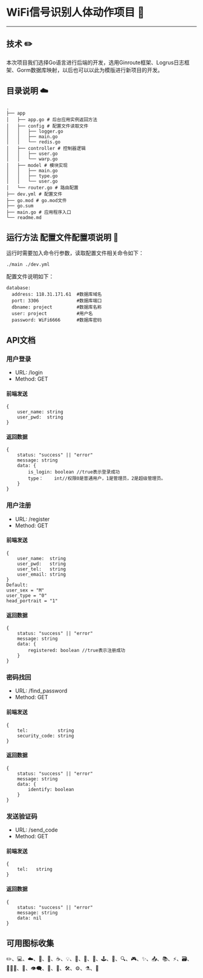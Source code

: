 # WiFi信号识别人体动作项目 📝
---
## 技术 ✏️
本次项目我们选择Go语言进行后端的开发，选用Ginroute框架、Logrus日志框架、Gorm数据库映射，以后也可以以此为模版进行新项目的开发。
## 目录说明 ☁️
``` 
.
├── app
│   ├── app.go # 后台应用实例返回方法
│   ├── config # 配置文件读取文件
│   │   ├── logger.go
│   │   ├── main.go
│   │   └── redis.go
│   ├── controller # 控制器逻辑
│   │   ├── user.go
│   │   └── warp.go
│   ├── model # 模块实现
│   │   ├── main.go
│   │   ├── type.go
│   │   └── user.go
│   └── router.go # 路由配置
├── dev.yml # 配置文件
├── go.mod # go.mod文件
├── go.sum
├── main.go # 应用程序入口
└── readme.md
``` 
## 运行方法 配置文件配置项说明 🔧
运行时需要加入命令行参数，读取配置文件相关命令如下：
``` 
./main ./dev.yml
``` 
配置文件说明如下：
``` 
database:
  address: 118.31.171.61  #数据库域名
  port: 3306              #数据库端口
  dbname: project         #数据库名称
  user: project           #用户名
  password: WiFi6666      #数据库密码

```
## API文档
### 用户登录
* URL: /login
* Method: GET
#### 前端发送
```
{
    user_name: string
    user_pwd:  string
}
``` 
#### 返回数据
```
{
    status: "success" || "error"
    message: string
    data: {
        is_login: boolean //true表示登录成功
        type：    int//权限0是普通用户，1是管理员，2是超级管理员。
    }
}
``` 
### 用户注册
* URL: /register
* Method: GET
#### 前端发送
```
{
    user_name:  string
    user_pwd:   string
    user_tel:   string
    user_email: string
}
Default:
user_sex = "M"
user_type = "0"
head_portrait = "1"
``` 
#### 返回数据
```
{
    status: "success" || "error"
    message: string
    data: {
        registered: boolean //true表示注册成功
    }
}
``` 
### 密码找回
* URL: /find_password
* Method: GET
#### 前端发送
```
{
    tel:           string
    security_code: string
}
``` 
#### 返回数据
```
{
    status: "success" || "error"
    message: string
    data: {
        identify: boolean
    }
}
``` 
### 发送验证码
* URL: /send_code
* Method: GET
#### 前端发送
```
{
    tel:   string
}
``` 
#### 返回数据
```
{
    status: "success" || "error"
    message: string
    data: nil
}
``` 
## 可用图标收集
✏️、💻、☁️、🎨、💾、☕、💡、🔧、🍉、📝、🕹️、🎈、🔍、🎮、✨、📤、📚、⚡、🗃️、👩‍👧‍👦、🔗、👁️‍🗨️、🚀、🌈、🛠️、⚙️、⚗️、📜
